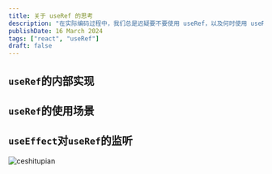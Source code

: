 ```yaml
---
title: 关于 useRef 的思考
description: "在实际编码过程中，我们总是迟疑要不要使用 useRef，以及何时使用 useRef。本篇记录官网学习过程中对这一问题的思考"
publishDate: 16 March 2024
tags: ["react", "useRef"]
draft: false
---
```


## `useRef`的内部实现

## `useRef`的使用场景

## `useEffect`对`useRef`的监听

![ceshitupian](@/assets/pdd4.gif)
